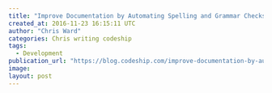 ```yaml
---
title: "Improve Documentation by Automating Spelling and Grammar Checks"
created_at: 2016-11-23 16:15:11 UTC
author: "Chris Ward"
categories: Chris writing codeship
tags: 
  - Development
publication_url: "https://blog.codeship.com/improve-documentation-by-automating-spelling-and-grammar-checks/"
image: 
layout: post
---
```

